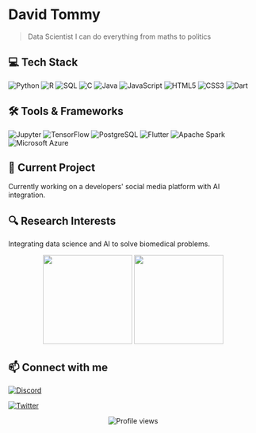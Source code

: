 <!-- Add your banner image here -->
<!--[Banner](https://your-banner-image-url.jpg) -->

# David Tommy

> Data Scientist I can do everything from maths to politics 

## 💻 Tech Stack

![Python](https://img.shields.io/badge/-Python-3776AB?style=flat-square&logo=python&logoColor=white)
![R](https://img.shields.io/badge/-R-276DC3?style=flat-square&logo=r&logoColor=white)
![SQL](https://img.shields.io/badge/-SQL-4479A1?style=flat-square&logo=postgresql&logoColor=white)
![C](https://img.shields.io/badge/-C-A8B9CC?style=flat-square&logo=c&logoColor=black)
![Java](https://img.shields.io/badge/-Java-007396?style=flat-square&logo=java&logoColor=white)
![JavaScript](https://img.shields.io/badge/-JavaScript-F7DF1E?style=flat-square&logo=javascript&logoColor=black)
![HTML5](https://img.shields.io/badge/-HTML5-E34F26?style=flat-square&logo=html5&logoColor=white)
![CSS3](https://img.shields.io/badge/-CSS3-1572B6?style=flat-square&logo=css3&logoColor=white)
![Dart](https://img.shields.io/badge/-Dart-0175C2?style=flat-square&logo=dart&logoColor=white)

## 🛠️ Tools & Frameworks

![Jupyter](https://img.shields.io/badge/-Jupyter-F37626?style=flat-square&logo=jupyter&logoColor=white)
![TensorFlow](https://img.shields.io/badge/-TensorFlow-FF6F00?style=flat-square&logo=tensorflow&logoColor=white)
![PostgreSQL](https://img.shields.io/badge/-PostgreSQL-336791?style=flat-square&logo=postgresql&logoColor=white)
![Flutter](https://img.shields.io/badge/-Flutter-02569B?style=flat-square&logo=flutter&logoColor=white)
![Apache Spark](https://img.shields.io/badge/-Apache%20Spark-E25A1C?style=flat-square&logo=apache-spark&logoColor=white)
![Microsoft Azure](https://img.shields.io/badge/-Microsoft%20Azure-0089D6?style=flat-square&logo=microsoft-azure&logoColor=white)

## 🚀 Current Project

Currently working on a developers' social media platform with AI integration.

## 🔍 Research Interests

Integrating data science and AI to solve biomedical problems.

<!-- GitHub stats -->
<div align="center">
  <img height="180em" src="https://github-readme-stats.vercel.app/api?username=matrix-ice&show_icons=true&theme=dark&include_all_commits=true&count_private=true"/>
  <img height="180em" src="https://github-readme-stats.vercel.app/api/top-langs/?username=matrix-ice&layout=compact&langs_count=7&theme=dark"/>
</div>


## 📫 Connect with me

[![Discord](https://img.shields.io/badge/Discord-David%20Tommy%230001-5865F2?style=flat-square&logo=discord&logoColor=white)](https://discord.com/users/quantommy)

[![Twitter](https://img.shields.io/badge/-Twitter-1DA1F2?style=flat-square&logo=twitter&logoColor=white)]([https://twitter.com/YourTwitterUsername](https://x.com/Dave_Tommx?t=O_j1yPcSd6qo4uo6cOELcA&s=09))

<!-- Footer -->
<div align="center">
  <img src="https://komarev.com/ghpvc/?username=YourGitHubUsername&color=green" alt="Profile views"/>
</div>
